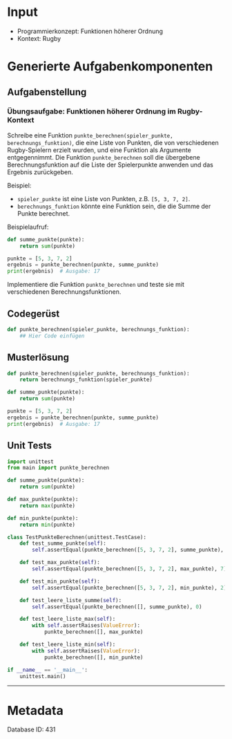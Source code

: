 # Input
- Programmierkonzept: Funktionen höherer Ordnung
- Kontext: Rugby

# Generierte Aufgabenkomponenten
## Aufgabenstellung
### Übungsaufgabe: Funktionen höherer Ordnung im Rugby-Kontext

Schreibe eine Funktion `punkte_berechnen(spieler_punkte, berechnungs_funktion)`, die eine Liste von Punkten, die von verschiedenen Rugby-Spielern erzielt wurden, und eine Funktion als Argumente entgegennimmt. Die Funktion `punkte_berechnen` soll die übergebene Berechnungsfunktion auf die Liste der Spielerpunkte anwenden und das Ergebnis zurückgeben.

Beispiel:
- `spieler_punkte` ist eine Liste von Punkten, z.B. `[5, 3, 7, 2]`.
- `berechnungs_funktion` könnte eine Funktion sein, die die Summe der Punkte berechnet.

Beispielaufruf:
```python
def summe_punkte(punkte):
    return sum(punkte)

punkte = [5, 3, 7, 2]
ergebnis = punkte_berechnen(punkte, summe_punkte)
print(ergebnis)  # Ausgabe: 17
```

Implementiere die Funktion `punkte_berechnen` und teste sie mit verschiedenen Berechnungsfunktionen.

## Codegerüst
```python
def punkte_berechnen(spieler_punkte, berechnungs_funktion):
    ## Hier Code einfügen
```

## Musterlösung
```python
def punkte_berechnen(spieler_punkte, berechnungs_funktion):
    return berechnungs_funktion(spieler_punkte)

def summe_punkte(punkte):
    return sum(punkte)

punkte = [5, 3, 7, 2]
ergebnis = punkte_berechnen(punkte, summe_punkte)
print(ergebnis)  # Ausgabe: 17
```

## Unit Tests
```python
import unittest
from main import punkte_berechnen

def summe_punkte(punkte):
    return sum(punkte)

def max_punkte(punkte):
    return max(punkte)

def min_punkte(punkte):
    return min(punkte)

class TestPunkteBerechnen(unittest.TestCase):
    def test_summe_punkte(self):
        self.assertEqual(punkte_berechnen([5, 3, 7, 2], summe_punkte), 17)

    def test_max_punkte(self):
        self.assertEqual(punkte_berechnen([5, 3, 7, 2], max_punkte), 7)

    def test_min_punkte(self):
        self.assertEqual(punkte_berechnen([5, 3, 7, 2], min_punkte), 2)

    def test_leere_liste_summe(self):
        self.assertEqual(punkte_berechnen([], summe_punkte), 0)

    def test_leere_liste_max(self):
        with self.assertRaises(ValueError):
            punkte_berechnen([], max_punkte)

    def test_leere_liste_min(self):
        with self.assertRaises(ValueError):
            punkte_berechnen([], min_punkte)

if __name__ == '__main__':
    unittest.main()
```
___
# Metadata
Database ID: 431
